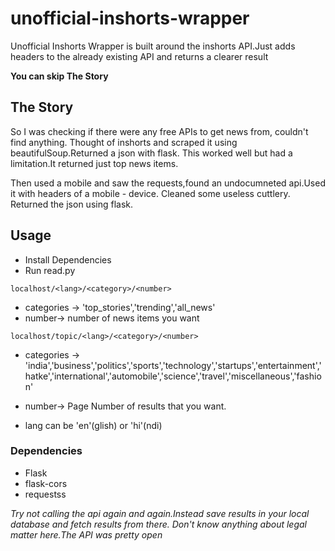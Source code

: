 # unofficial-inshorts-wrapper
Unofficial Inshorts Wrapper is built around the inshorts API.Just adds headers to the already existing API and returns a clearer result

**You can skip The Story**
## The Story
So I was checking if there were any free APIs to get news from, couldn't find anything.
Thought of inshorts and scraped it using beautifulSoup.Returned a json with flask.
This worked well but had a limitation.It returned just top news items.

Then used a mobile and saw the requests,found an undocumneted api.Used it with headers of a mobile - device.
Cleaned some useless cuttlery.
Returned the json using flask.

## Usage
- Install Dependencies
- Run read.py

```localhost/<lang>/<category>/<number>```
  - categories -> 'top_stories','trending','all_news'
  - number-> number of news items you want
  
```localhost/topic/<lang>/<category>/<number>```
  - categories -> 'india','business','politics','sports','technology','startups','entertainment','hatke','international','automobile','science','travel','miscellaneous','fashion'
  - number-> Page Number of results that you want.

- lang can be 'en'(glish) or 'hi'(ndi)

### Dependencies
- Flask
- flask-cors
- requestss

*Try not calling the api again and again.Instead save results in your local database and fetch results from there.*
*Don't know anything about legal matter here.The API was pretty open*

